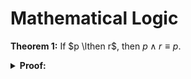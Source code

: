 <!--
 * SPDX-FileCopyrightText: Copyright (c) 2023-present NVIDIA CORPORATION & AFFILIATES.
 * All rights reserved.
 * SPDX-License-Identifier: BSD-3-Clause
-->

# Mathematical Logic

**Theorem 1:** If $p \lthen r$, then $p \land r \equiv p$.

<details>

**<summary>Proof:</summary>**


$\square$

</details>